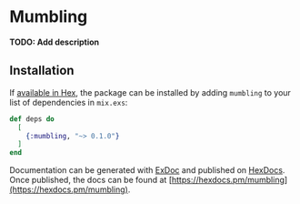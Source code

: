 # Mumbling

**TODO: Add description**

## Installation

If [available in Hex](https://hex.pm/docs/publish), the package can be installed
by adding `mumbling` to your list of dependencies in `mix.exs`:

```elixir
def deps do
  [
    {:mumbling, "~> 0.1.0"}
  ]
end
```

Documentation can be generated with [ExDoc](https://github.com/elixir-lang/ex_doc)
and published on [HexDocs](https://hexdocs.pm). Once published, the docs can
be found at [https://hexdocs.pm/mumbling](https://hexdocs.pm/mumbling).

